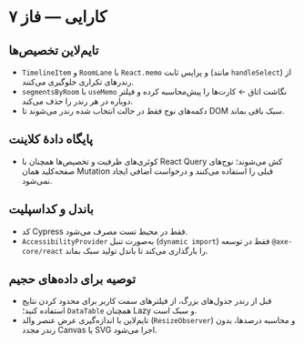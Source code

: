 # کارایی — فاز ۷

## تایم‌لاین تخصیص‌ها
- `TimelineItem` و `RoomLane` با `React.memo` و پراپس ثابت (مانند `handleSelect`) از رندرهای تکراری جلوگیری می‌کنند.
- `segmentsByRoom` با `useMemo` نگاشت اتاق ← کارت‌ها را پیش‌محاسبه کرده و فیلتر دوباره در هر رندر را حذف می‌کند.
- دکمه‌های نوج فقط در حالت انتخاب شده رندر می‌شوند تا DOM سبک باقی بماند.

## پایگاه دادهٔ کلاینت
- کوئری‌های ظرفیت و تخصیص‌ها همچنان با React Query کش می‌شوند؛ نوج‌های صفحه‌کلید همان Mutation قبلی را استفاده می‌کنند و درخواست اضافی ایجاد نمی‌شود.

## باندل و کداسپلیت
- کد Cypress فقط در محیط تست مصرف می‌شود.
- `AccessibilityProvider` به‌صورت تنبل (`dynamic import`) فقط در توسعه `@axe-core/react` را بارگذاری می‌کند تا باندل تولید سبک بماند.

## توصیه برای داده‌های حجیم
- قبل از رندر جدول‌های بزرگ، از فیلترهای سمت کاربر برای محدود کردن نتایج استفاده کنید؛ `DataTable` همچنان Lazy و سبک است.
- تایم‌لاین با اندازه‌گیری عرض عنصر والد (`ResizeObserver`) و محاسبه درصدها، بدون رندر مجدد Canvas یا SVG اجرا می‌شود.
